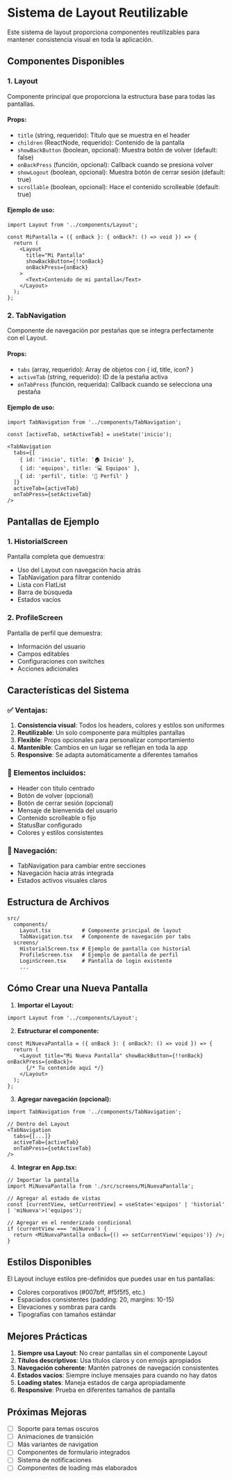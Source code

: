 # Sistema de Layout Reutilizable

Este sistema de layout proporciona componentes reutilizables para mantener consistencia visual en toda la aplicación.

## Componentes Disponibles

### 1. Layout
Componente principal que proporciona la estructura base para todas las pantallas.

#### Props:
- `title` (string, requerido): Título que se muestra en el header
- `children` (ReactNode, requerido): Contenido de la pantalla
- `showBackButton` (boolean, opcional): Muestra botón de volver (default: false)
- `onBackPress` (función, opcional): Callback cuando se presiona volver
- `showLogout` (boolean, opcional): Muestra botón de cerrar sesión (default: true)
- `scrollable` (boolean, opcional): Hace el contenido scrolleable (default: true)

#### Ejemplo de uso:
```tsx
import Layout from '../components/Layout';

const MiPantalla = ({ onBack }: { onBack?: () => void }) => {
  return (
    <Layout 
      title="Mi Pantalla" 
      showBackButton={!!onBack} 
      onBackPress={onBack}
    >
      <Text>Contenido de mi pantalla</Text>
    </Layout>
  );
};
```

### 2. TabNavigation
Componente de navegación por pestañas que se integra perfectamente con el Layout.

#### Props:
- `tabs` (array, requerido): Array de objetos con { id, title, icon? }
- `activeTab` (string, requerido): ID de la pestaña activa
- `onTabPress` (función, requerida): Callback cuando se selecciona una pestaña

#### Ejemplo de uso:
```tsx
import TabNavigation from '../components/TabNavigation';

const [activeTab, setActiveTab] = useState('inicio');

<TabNavigation
  tabs={[
    { id: 'inicio', title: '🏠 Inicio' },
    { id: 'equipos', title: '💻 Equipos' },
    { id: 'perfil', title: '👤 Perfil' }
  ]}
  activeTab={activeTab}
  onTabPress={setActiveTab}
/>
```

## Pantallas de Ejemplo

### 1. HistorialScreen
Pantalla completa que demuestra:
- Uso del Layout con navegación hacia atrás
- TabNavigation para filtrar contenido
- Lista con FlatList
- Barra de búsqueda
- Estados vacíos

### 2. ProfileScreen
Pantalla de perfil que demuestra:
- Información del usuario
- Campos editables
- Configuraciones con switches
- Acciones adicionales

## Características del Sistema

### ✅ Ventajas:
1. **Consistencia visual**: Todos los headers, colores y estilos son uniformes
2. **Reutilizable**: Un solo componente para múltiples pantallas
3. **Flexible**: Props opcionales para personalizar comportamiento
4. **Mantenible**: Cambios en un lugar se reflejan en toda la app
5. **Responsive**: Se adapta automáticamente a diferentes tamaños

### 🎨 Elementos incluidos:
- Header con título centrado
- Botón de volver (opcional)
- Botón de cerrar sesión (opcional)
- Mensaje de bienvenida del usuario
- Contenido scrolleable o fijo
- StatusBar configurado
- Colores y estilos consistentes

### 📱 Navegación:
- TabNavigation para cambiar entre secciones
- Navegación hacia atrás integrada
- Estados activos visuales claros

## Estructura de Archivos

```
src/
  components/
    Layout.tsx          # Componente principal de layout
    TabNavigation.tsx   # Componente de navegación por tabs
  screens/
    HistorialScreen.tsx # Ejemplo de pantalla con historial
    ProfileScreen.tsx   # Ejemplo de pantalla de perfil
    LoginScreen.tsx     # Pantalla de login existente
    ...
```

## Cómo Crear una Nueva Pantalla

1. **Importar el Layout:**
```tsx
import Layout from '../components/Layout';
```

2. **Estructurar el componente:**
```tsx
const MiNuevaPantalla = ({ onBack }: { onBack?: () => void }) => {
  return (
    <Layout title="Mi Nueva Pantalla" showBackButton={!!onBack} onBackPress={onBack}>
      {/* Tu contenido aquí */}
    </Layout>
  );
};
```

3. **Agregar navegación (opcional):**
```tsx
import TabNavigation from '../components/TabNavigation';

// Dentro del Layout
<TabNavigation
  tabs={[...]}
  activeTab={activeTab}
  onTabPress={setActiveTab}
/>
```

4. **Integrar en App.tsx:**
```tsx
// Importar la pantalla
import MiNuevaPantalla from './src/screens/MiNuevaPantalla';

// Agregar al estado de vistas
const [currentView, setCurrentView] = useState<'equipos' | 'historial' | 'miNueva'>('equipos');

// Agregar en el renderizado condicional
if (currentView === 'miNueva') {
  return <MiNuevaPantalla onBack={() => setCurrentView('equipos')} />;
}
```

## Estilos Disponibles

El Layout incluye estilos pre-definidos que puedes usar en tus pantallas:
- Colores corporativos (#007bff, #f5f5f5, etc.)
- Espaciados consistentes (padding: 20, margins: 10-15)
- Elevaciones y sombras para cards
- Tipografías con tamaños estándar

## Mejores Prácticas

1. **Siempre usa Layout**: No crear pantallas sin el componente Layout
2. **Títulos descriptivos**: Usa títulos claros y con emojis apropiados
3. **Navegación coherente**: Mantén patrones de navegación consistentes
4. **Estados vacíos**: Siempre incluye mensajes para cuando no hay datos
5. **Loading states**: Maneja estados de carga apropiadamente
6. **Responsive**: Prueba en diferentes tamaños de pantalla

## Próximas Mejoras

- [ ] Soporte para temas oscuros
- [ ] Animaciones de transición
- [ ] Más variantes de navigation
- [ ] Componentes de formulario integrados
- [ ] Sistema de notificaciones
- [ ] Componentes de loading más elaborados